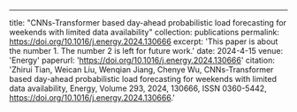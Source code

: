 ---
title: "CNNs-Transformer based day-ahead probabilistic load forecasting for weekends with limited data availability"
collection: publications
permalink: https://doi.org/10.1016/j.energy.2024.130666
excerpt: 'This paper is about the number 1. The number 2 is left for future work.'
date: 2024-4-15
venue: 'Energy'
paperurl: 'https://doi.org/10.1016/j.energy.2024.130666'
citation: 'Zhirui Tian, Weican Liu, Wenqian Jiang, Chenye Wu, CNNs-Transformer based day-ahead probabilistic load forecasting for weekends with limited data availability, Energy, Volume 293, 2024, 130666, ISSN 0360-5442, https://doi.org/10.1016/j.energy.2024.130666.'
